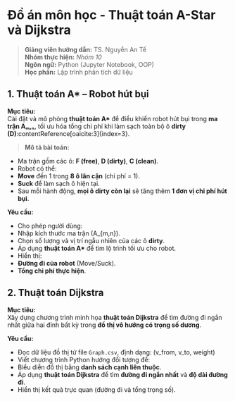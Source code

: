 # Đồ án môn học - Thuật toán A-Star và Dijkstra 
> **Giảng viên hướng dẫn:** TS. Nguyễn An Tế  
> **Nhóm thực hiện:** *Nhóm 10*  
> **Ngôn ngữ:** Python (Jupyter Notebook, OOP)  
> **Học phần:** Lập trình phân tích dữ liệu
>
## 1. Thuật toán A\* – Robot hút bụi

**Mục tiêu:**  
Cài đặt và mô phỏng **thuật toán A\*** để điều khiển robot hút bụi trong **ma trận Aₘ,ₙ**, tối ưu hóa tổng chi phí khi làm sạch toàn bộ ô **dirty (D)**:contentReference[oaicite:3]{index=3}.
>
> **Mô tả bài toán:**
- Ma trận gồm các ô: **F (free)**, **D (dirty)**, **C (clean)**.  
- Robot có thể:
- **Move** đến 1 trong **8 ô lân cận** (chi phí = 1).  
- **Suck** để làm sạch ô hiện tại.  
- Sau mỗi hành động, **mọi ô dirty còn lại** sẽ tăng thêm **1 đơn vị chi phí hút bụi**.

**Yêu cầu:**
- Cho phép người dùng:
- Nhập kích thước ma trận \(A_{m,n}\).  
- Chọn số lượng và vị trí ngẫu nhiên của các ô **dirty**.  
- Áp dụng **thuật toán A\*** để tìm lộ trình tối ưu cho robot.  
- Hiển thị:
- **Đường đi của robot** (Move/Suck).  
- **Tổng chi phí thực hiện**.

## 2. Thuật toán Dijkstra

**Mục tiêu:**  
Xây dựng chương trình minh họa **thuật toán Dijkstra** để tìm đường đi ngắn nhất giữa hai đỉnh bất kỳ trong **đồ thị vô hướng có trọng số dương**.

**Yêu cầu:**
- Đọc dữ liệu đồ thị từ file `Graph.csv`, định dạng: (v_from, v_to, weight)
- Viết chương trình Python hướng đối tượng để:
- Biểu diễn đồ thị bằng **danh sách cạnh liên thuộc**.  
- Áp dụng **thuật toán Dijkstra** để tìm **đường đi ngắn nhất** và **độ dài đường đi**.
- Hiển thị kết quả trực quan (đường đi và tổng trọng số).  

